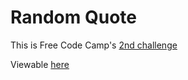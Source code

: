 # Random Quote

This is Free Code Camp's [2nd challenge](http://freecodecamp.com/challenges/zipline-build-a-random-quote-machine)

Viewable [here](https://randomquote.firebaseapp.com)

